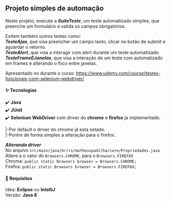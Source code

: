 ## Projeto simples de automação

Neste projeto, execute a _**SuiteTeste**_, um teste automatizado simples, que preenche um formulário e valida os campos obrigatórios.

Exitem também outros testes como:  
 _**TesteAjax**_, que visa preencher um campo texto, clicar no botão de submit e aguardar o retorno.  
 _**TesteAlert**_, que visa a interagir com alert durante um teste automatizado.  
_**TesteFrameEJanelas**_, que visa a interação de um teste com automatizado em frames e alterando o foco entre janelas.  

Apresentado no durante o curso: https://www.udemy.com/course/testes-funcionais-com-selenium-webdriver/

#### :sparkles: Tecnologias
:heavy_check_mark: **Java**  
:heavy_check_mark: **JUnit**  
:heavy_check_mark: **Selenium WebDriver** com driver do **chrome** e **firefox** ja implementado.  

|-Por default o driver do chrome já esta setado.  
|-Porém de forma simples a alteração para o firefox.

**_Alterando driver_**  
No arquivo `src/main/java/br/rs/matheuspadilha/core/Propriedades.java`  
Altere a o valor do `Browsers.CHROME`, para o `Browsers.FIREFOX`  
Chrome: `public static Browsers browser = Browsers.CHROME;`  
Firefox: `public static Browsers browser = Browsers.FIREFOX;` 

#### :vertical_traffic_light: Requisitos 
Idea: **Eclipse** ou **IntelliJ**  
Versão: **Java 8**
